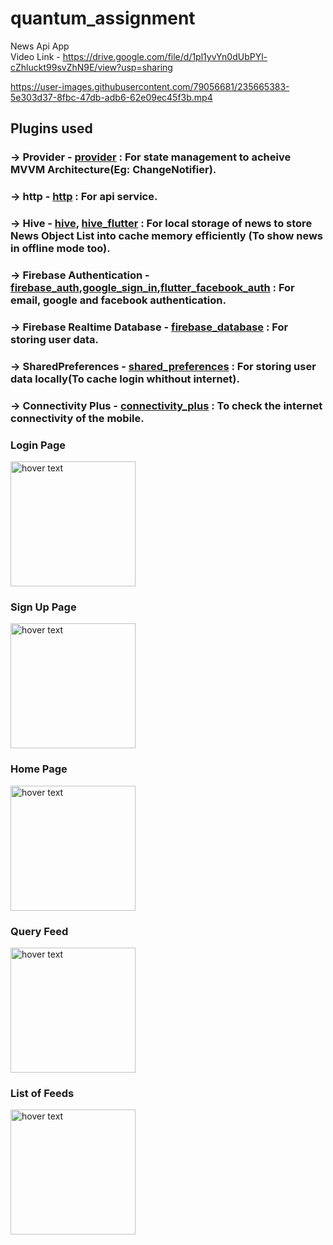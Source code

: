 # quantum_assignment

News Api App <br>
Video Link - https://drive.google.com/file/d/1pl1yvYn0dUbPYl-cZhluckt99svZhN9E/view?usp=sharing


https://user-images.githubusercontent.com/79056681/235665383-5e303d37-8fbc-47db-adb6-62e09ec45f3b.mp4


## Plugins used
### -> Provider - [provider](https://pub.dev/packages/provider) : For state management to acheive MVVM Architecture(Eg: ChangeNotifier).
### -> http - [http](https://pub.dev/packages/http) : For api service.
### -> Hive - [hive](https://pub.dev/packages/hive), [hive_flutter](https://pub.dev/packages/hive_flutter) : For local storage of news to store News Object List into cache memory efficiently (To show news in offline mode too).
### -> Firebase Authentication - [firebase_auth](https://pub.dev/packages/firebase_auth),[google_sign_in](https://pub.dev/packages/google_sign_in),[flutter_facebook_auth](https://pub.dev/packages/flutter_facebook_auth) : For email, google and facebook authentication.
### -> Firebase Realtime Database - [firebase_database](https://pub.dev/packages/firebase_database) : For storing user data.
### -> SharedPreferences - [shared_preferences](https://pub.dev/packages/shared_preferences) : For storing user data locally(To cache login whithout internet).
### -> Connectivity Plus - [connectivity_plus](https://pub.dev/packages/connectivity_plus) : To check the internet connectivity of the mobile.

### Login Page
<p>
  <img src="https://github.com/Saurrabhh/quantum_assignment/blob/master/assets/screenshots/Screenshot_2023-05-02-17-12-10-538_com.example.quantum_assignment.jpg?raw=true" width="200" height="auto" title="hover text">
</p>


### Sign Up Page
<p>
  <img src="https://github.com/Saurrabhh/quantum_assignment/blob/master/assets/screenshots/Screenshot_2023-05-02-17-12-12-892_com.example.quantum_assignment.jpg?raw=true" width="200" height="auto" title="hover text">
</p>


### Home Page
<p>
  <img src="https://github.com/Saurrabhh/quantum_assignment/blob/master/assets/screenshots/Screenshot_2023-05-02-17-13-11-668_com.example.quantum_assignment.jpg?raw=true" width="200" height="auto" title="hover text">
</p>


### Query Feed
<p>
  <img src="https://github.com/Saurrabhh/quantum_assignment/blob/master/assets/screenshots/Screenshot_2023-05-02-17-13-49-759_com.example.quantum_assignment.jpg?raw=true" width="200" height="auto" title="hover text">
</p>


### List of Feeds
<p>
  <img src="https://github.com/Saurrabhh/quantum_assignment/blob/master/assets/screenshots/Screenshot_2023-05-02-17-14-01-663_com.example.quantum_assignment.jpg?raw=true" width="200" height="auto" title="hover text">
</p>
